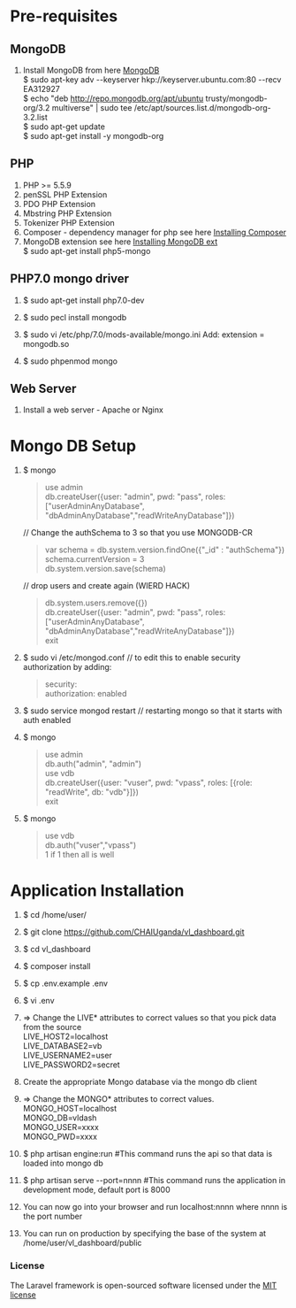 # Pre-requisites
## MongoDB 
1. Install MongoDB from here [MongoDB](https://docs.mongodb.com/manual/installation/)  
   $ sudo apt-key adv --keyserver hkp://keyserver.ubuntu.com:80 --recv EA312927  
   $ echo "deb http://repo.mongodb.org/apt/ubuntu trusty/mongodb-org/3.2 multiverse" | sudo tee /etc/apt/sources.list.d/mongodb-org-3.2.list  
   $ sudo apt-get update  
   $ sudo apt-get install -y mongodb-org  

## PHP
1. PHP >= 5.5.9
2. penSSL PHP Extension
3. PDO PHP Extension
4. Mbstring PHP Extension
5. Tokenizer PHP Extension
6. Composer - dependency manager for php  see here [Installing Composer](https://getcomposer.org/doc/00-intro.md)
7. MongoDB extension see here [Installing MongoDB ext](http://php.net/manual/en/mongodb.setup.php)  
   $ sudo apt-get install php5-mongo 

## PHP7.0 mongo driver
1. $ sudo apt-get install php7.0-dev
2. $ sudo pecl install mongodb
3. $ sudo vi /etc/php/7.0/mods-available/mongo.ini
	Add:
		extension = mongodb.so

4. $ sudo phpenmod mongo


## Web Server
1. Install a web server - Apache or Nginx


# Mongo DB Setup
1. $ mongo  
	>use admin  
	>db.createUser({user: "admin", pwd: "pass", roles: ["userAdminAnyDatabase", "dbAdminAnyDatabase","readWriteAnyDatabase"]})  

	// Change the authSchema to 3 so that you use MONGODB-CR  
	>var schema = db.system.version.findOne({"_id" : "authSchema"})  
	>schema.currentVersion = 3  
	>db.system.version.save(schema)  

	// drop users and create again (WIERD HACK)  
	>db.system.users.remove({})  
	>db.createUser({user: "admin", pwd: "pass", roles: ["userAdminAnyDatabase", "dbAdminAnyDatabase","readWriteAnyDatabase"]})  
	>exit  

2. $ sudo vi /etc/mongod.conf // to edit this to enable security authorization by adding:

	>security:  
	>    authorization: enabled  

3. $ sudo service mongod restart // restarting mongo so that it starts with auth enabled  

4. $ mongo  

	>use admin  
	>db.auth("admin", "admin")  
	>use vdb  
	>db.createUser({user: "vuser", pwd: "vpass", roles: [{role: "readWrite", db: "vdb"}]})  
	>exit

5. $ mongo
	>use vdb  
	>db.auth("vuser","vpass")  
	1
	if 1 then all is well

# Application Installation
1. $ cd /home/user/
2. $ git clone https://github.com/CHAIUganda/vl_dashboard.git
3. $ cd vl_dashboard
4. $ composer install
5. $ cp .env.example .env
6. $ vi .env
7.   => Change the LIVE* attributes to correct values so that you pick data from the source  
	 LIVE_HOST2=localhost  
	 LIVE_DATABASE2=vb  
	 LIVE_USERNAME2=user  
	 LIVE_PASSWORD2=secret  
8.   Create the appropriate Mongo database via the mongo db client
9.   => Change the MONGO* attributes to correct values.  
	 MONGO_HOST=localhost  
	 MONGO_DB=vldash  
	 MONGO_USER=xxxx  
	 MONGO_PWD=xxxx  

10. $ php artisan engine:run #This  command runs the api so that data is loaded into mongo db
11. $ php artisan serve --port=nnnn #This command runs the application in development mode, default port is 8000
12. You can now go into your browser and run localhost:nnnn where nnnn is the port number
13. You can run on production by specifying the base of the system at /home/user/vl_dashboard/public

### License

The Laravel framework is open-sourced software licensed under the [MIT license](http://opensource.org/licenses/MIT)
